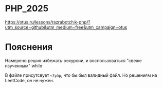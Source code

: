 # PHP_2025

https://otus.ru/lessons/razrabotchik-php/?utm_source=github&utm_medium=free&utm_campaign=otus

# Пояснения
 
Намерено решил избежать рекурсии, и воспользоваться "свеже изученным" while

В файле присутсвует `<?php`, что бы был валидный файл. Но решениям на LeetCode, он не нужен.
